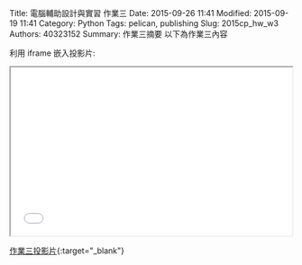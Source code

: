 Title: 電腦輔助設計與實習 作業三
Date: 2015-09-26 11:41
Modified: 2015-09-19 11:41
Category: Python
Tags: pelican, publishing
Slug: 2015cp_hw_w3
Authors: 40323152
Summary: 作業三摘要
以下為作業三內容

利用 iframe 嵌入投影片:

<iframe src="40323156_cp_w3_p.html" width="500" height="300"></iframe>

[作業三投影片](simplest3.html){:target="_blank"}



